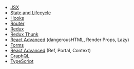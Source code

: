 * [JSX](./01-intro-jsx)
* [State and Lifecycle](./02-lifecycle-state)
* [Hooks](./03-hooks)
* [Router](./04-router)
* [Redux](./05-redux)
* [Redux Thunk](./06-redux-thunk)
* [React Advanced](./07-react-advanced) (dangerousHTML, Render Props, Lazy)
* [Forms](./08-forms)
* [React Advanced](./09-react-advanced-2) (Ref, Portal, Context)
* [GraphQL](./10-graphql)
* [TypeScript](./11-typescript)
